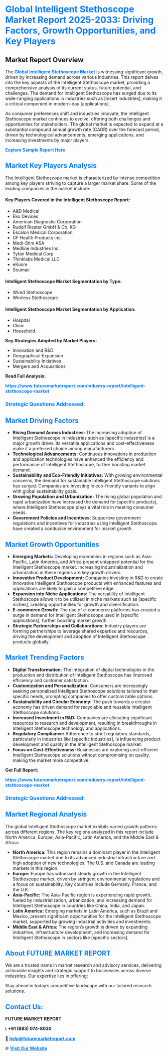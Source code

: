 <h1 style="color: #007BFF;">Global Intelligent Stethoscope Market Report 2025-2033: Driving Factors, Growth Opportunities, and Key Players</h1>

<section id="overview">
<h2>Market Report Overview</h2>
<p>The <a href="https://www.futuremarketreport.com/industry-report/intelligent-stethoscope-market" style="color: #007BFF; text-decoration: none;"><strong>Global Intelligent Stethoscope Market</strong></a> is witnessing significant growth, driven by increasing demand across various industries. This report delves into the key aspects of the Intelligent Stethoscope market, providing a comprehensive analysis of its current status, future potential, and challenges. The demand for Intelligent Stethoscope has surged due to its wide-ranging applications in industries such as [insert industries], making it a critical component in modern-day [applications].</p>
<p>As consumer preferences shift and industries innovate, the Intelligent Stethoscope market continues to evolve, offering both challenges and opportunities for stakeholders. The global market is expected to expand at a substantial compound annual growth rate (CAGR) over the forecast period, driven by technological advancements, emerging applications, and increasing investments by major players.</p>
</section>

<section id="overview">
<p><a href="https://www.futuremarketreport.com/request-sample/reportId=80160" style="color: #007BFF; text-decoration: none;"><strong>Explore Sample Report Here</strong></a></p>
</section>

<section id="key-players">
<h2 style="color: #007BFF;">Market Key Players Analysis</h2>
<p>The Intelligent Stethoscope market is characterized by intense competition among key players striving to capture a larger market share. Some of the leading companies in the market include:</p>
<h4>Key Players Covered in the Intelligent Stethoscope Report:</h4>
<ul><li>A&amp;D Medical</li><li>Eko Devices</li><li>American Diagnostic Corporation</li><li>Rudolf Riester GmbH &amp; Co. KG</li><li>Escalon Medical Corporation</li><li>GF Health Products Inc.</li><li>Medi-Stim ASA</li><li>Medline Industries Inc.</li><li>Tytan Medical Corp</li><li>Thinklabs Medical LLC</li><li>eKuore</li><li>Soumac</li></ul>
<h4>Intelligent Stethoscope Market Segmentation by Type:</h4>
<ul><li>Wired Stethoscope</li><li>Wireless Stethoscope</li></ul>

<h4>Intelligent Stethoscope Market Segmentation by Application:</h4>
<ul><li>Hospital</li><li>Clinic</li><li>Household</li></ul>
<p><strong>Key Strategies Adopted by Market Players:</strong></p>
<ul>
<li>Innovation and R&D</li>
<li>Geographical Expansion</li>
<li>Sustainability Initiatives</li>
<li>Mergers and Acquisitions</li>
</ul>
</section>

<section>
<p><strong>Read Full Analysis: </strong></p><a href="https://www.futuremarketreport.com/industry-report/intelligent-stethoscope-market" style="color: #007BFF; text-decoration: none;"><strong>https://www.futuremarketreport.com/industry-report/intelligent-stethoscope-market</strong></a>
<h3 style="color: #007BFF;">Strategic Questions Addressed:</h3>
</section>

<section id="driving-factors">
<h2 style="color: #007BFF;">Market Driving Factors</h2>
<ul>
<li><strong>Rising Demand Across Industries:</strong> The increasing adoption of Intelligent Stethoscope in industries such as [specific industries] is a major growth driver. Its versatile applications and cost-effectiveness make it a preferred choice among manufacturers.</li>
<li><strong>Technological Advancements:</strong> Continuous innovations in production and application technologies have enhanced the efficiency and performance of Intelligent Stethoscope, further boosting market demand.</li>
<li><strong>Sustainability and Eco-Friendly Initiatives:</strong> With growing environmental concerns, the demand for sustainable Intelligent Stethoscope solutions has surged. Companies are investing in eco-friendly variants to align with global sustainability goals.</li>
<li><strong>Growing Population and Urbanization:</strong> The rising global population and rapid urbanization have increased the demand for [specific products], where Intelligent Stethoscope plays a vital role in meeting consumer needs.</li>
<li><strong>Government Policies and Incentives:</strong> Supportive government regulations and incentives for industries using Intelligent Stethoscope have created a conducive environment for market growth.</li>
</ul>
</section>

<section id="growth-opportunities">
<h2 style="color: #007BFF;">Market Growth Opportunities</h2>
<ul>
<li><strong>Emerging Markets:</strong> Developing economies in regions such as Asia-Pacific, Latin America, and Africa present untapped potential for the Intelligent Stethoscope market. Increasing industrialization and urbanization in these regions are key growth drivers.</li>
<li><strong>Innovative Product Development:</strong> Companies investing in R&D to create innovative Intelligent Stethoscope products with enhanced features and applications are likely to gain a competitive edge.</li>
<li><strong>Expansion into Niche Applications:</strong> The versatility of Intelligent Stethoscope allows it to be utilized in niche markets such as [specific niches], creating opportunities for growth and diversification.</li>
<li><strong>E-commerce Growth:</strong> The rise of e-commerce platforms has created a surge in demand for Intelligent Stethoscope used in [specific applications], further boosting market growth.</li>
<li><strong>Strategic Partnerships and Collaborations:</strong> Industry players are forming partnerships to leverage shared expertise and resources, driving the development and adoption of Intelligent Stethoscope products globally.</li>
</ul>
</section>

<section id="trending-factors">
<h2 style="color: #007BFF;">Market Trending Factors</h2>
<ul>
<li><strong>Digital Transformation:</strong> The integration of digital technologies in the production and distribution of Intelligent Stethoscope has improved efficiency and customer satisfaction.</li>
<li><strong>Customization and Personalization:</strong> Consumers are increasingly seeking personalized Intelligent Stethoscope solutions tailored to their specific needs, prompting companies to offer customizable options.</li>
<li><strong>Sustainability and Circular Economy:</strong> The push towards a circular economy has driven demand for recyclable and reusable Intelligent Stethoscope solutions.</li>
<li><strong>Increased Investment in R&D:</strong> Companies are allocating significant resources to research and development, resulting in breakthroughs in Intelligent Stethoscope technology and applications.</li>
<li><strong>Regulatory Compliance:</strong> Adherence to strict regulatory standards, particularly in industries like [specific industries], is influencing product development and quality in the Intelligent Stethoscope market.</li>
<li><strong>Focus on Cost-Effectiveness:</strong> Businesses are exploring cost-efficient Intelligent Stethoscope solutions without compromising on quality, making the market more competitive.</li>
</ul>
</section>

<section>
<p><strong>Get Full Report: </strong></p><a href="https://www.futuremarketreport.com/industry-report/intelligent-stethoscope-market" style="color: #007BFF; text-decoration: none;"><strong>https://www.futuremarketreport.com/industry-report/intelligent-stethoscope-market</strong></a>
<h3 style="color: #007BFF;">Strategic Questions Addressed:</h3>
</section>


<section id="regional-analysis">
<h2 style="color: #007BFF;">Market Regional Analysis</h2>
<p>The global Intelligent Stethoscope market exhibits varied growth patterns across different regions. The key regions analyzed in this report include North America, Europe, Asia-Pacific, Latin America, and the Middle East & Africa:</p>
<ul>
<li><strong>North America:</strong> This region remains a dominant player in the Intelligent Stethoscope market due to its advanced industrial infrastructure and high adoption of new technologies. The U.S. and Canada are leading markets in this region.</li>
<li><strong>Europe:</strong> Europe has witnessed steady growth in the Intelligent Stethoscope market, driven by stringent environmental regulations and a focus on sustainability. Key countries include Germany, France, and the U.K.</li>
<li><strong>Asia-Pacific:</strong> The Asia-Pacific region is experiencing rapid growth, fueled by industrialization, urbanization, and increasing demand for Intelligent Stethoscope in countries like China, India, and Japan.</li>
<li><strong>Latin America:</strong> Emerging markets in Latin America, such as Brazil and Mexico, present significant opportunities for the Intelligent Stethoscope market, supported by growing industrial activities and investments.</li>
<li><strong>Middle East & Africa:</strong> The region’s growth is driven by expanding industries, infrastructure development, and increasing demand for Intelligent Stethoscope in sectors like [specific sectors].</li>
</ul>
</section>

<footer>
<h2 style="color: #007BFF;">About FUTURE MARKET REPORT</h2>
<p>We are a trusted name in market research and advisory services, delivering actionable insights and strategic support to businesses across diverse industries. Our expertise lies in offering:</p>

<p>Stay ahead in today’s competitive landscape with our tailored research solutions.</p>

<h2 style="color: #007BFF;">Contact Us:</h2>
<p><strong>FUTURE MARKET REPORT</strong></p>
<p>📞 <strong>+91 (883) 074-8030</strong></p>
<p>📧 <strong><a href="mailto:help@futuremarketreport.com" style="color: #007BFF;">help@futuremarketreport.com</a></strong></p>
<p>🌐 <strong><a href="https://www.futuremarketreport.com/" style="color: #007BFF;">Visit Our Website</a></strong></p>
</footer>